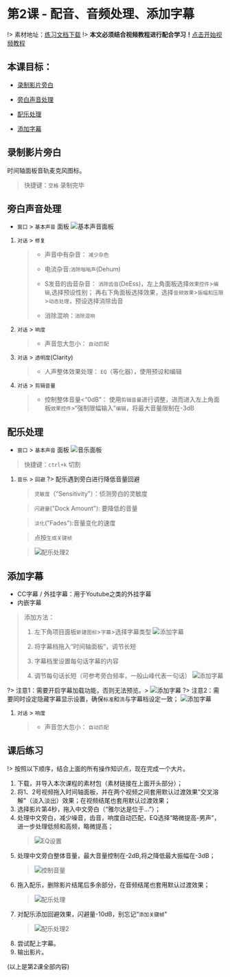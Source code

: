 # 第2课 - 配音、音频处理、添加字幕

!> 素材地址：[练习文档下载](https://share.weiyun.com/5oonYxC)
!> **本文必须结合视频教程进行配合学习！**[点击开始视频教程](https://youtu.be/T1W0TLEit0Y)


## 本课目标：

*   [录制影片旁白](#录制影片旁白)

*   [旁白声音处理](#旁白声音处理)

*   [配乐处理](#配乐处理)

*   [添加字幕](#添加字幕)

## 录制影片旁白

时间轴面板音轨麦克风图标。

> 快捷键：`空格` 录制完毕

## 旁白声音处理

*   `窗口` > `基本声音` 面板
![基本声音面板](/pics/02_%E5%9F%BA%E7%A1%80%E5%A3%B0%E9%9F%B3.PNG)

1. `对话` > `修复`
    >
    > * 声音中有杂音： `减少杂色`
    >
    > * 电流杂音:`消除嗡嗡声`(Dehum)
    >
    > * S发音的齿音杂音： `消除齿音`(DeEss)，左上角面板选择`效果控件`>`编辑`,选择预设性别； 
    再右下角面板选择效果，选择`音频效果`>`振幅和压限`>`动态处理`，预设选择消除齿音
    >
    > * 消除混响：`消除混响`

2. `对话` > `响度`

    > * 声音忽大忽小： `自动匹配`

3. `对话` > `透明度`(Clarity)
   
    > * 人声整体效果处理： `EQ`（等化器），使用预设和编辑

4. `对话` > `剪辑音量`

    > * 控制整体音量<“0dB”： 使用`剪辑音量`进行调整，进而进入左上角面板`效果控件`>“强制限幅输入”`编辑`，将最大音量限制在-3dB


## 配乐处理

*   `窗口` > `基本声音` 面板
![音乐面板](/pics/02_基本声音面板.PNG)


> 快捷键：`ctrl+k` 切割

1. `音乐` > `回避`
    ?> 配乐遇到旁白进行降低音量回避
    
    > `灵敏度`（“Sensitivity”）：侦测旁白的灵敏度
    
    > `闪避量`("Dock Amount"): 要降低的音量

    > `淡化`("Fades"):音量变化的速度

    > 点按`生成关键帧`

    > ![配乐处理2](/pics/02_配乐处理2.PNG)

## 添加字幕

*  CC字幕 / 外挂字幕：用于Youtube之类的外挂字幕
*  内嵌字幕

> 添加方法：
> 1. 左下角项目面板`新建图标`>`字幕`>选择字幕类型
> ![添加字幕](/pics/02_添加字幕1.PNG)
> 
> 2. 将字幕档拖入“时间轴面板”，调节长短
> 3. 字幕档里设置每句话字幕的内容
> 4. 调节每句话长短（可参考旁白频率，一般山峰代表一句话）
> ![添加字幕](/pics/02_添加字幕2.PNG)
> 
?> 注意1：需要开启字幕加载功能，否则无法预览。> ![添加字幕](/pics/02_添加字幕3.PNG) 
?> 注意2：需要同时设定隐藏字幕显示设置，确保`标准`和`流`与字幕档设定一致； ![添加字幕](/pics/02_添加字幕4.PNG) 

1. `对话` > `响度`

    > * 声音忽大忽小： `自动匹配`

## 课后练习

!> 按照以下顺序，结合上面的所有操作知识点，现在完成一个大片。

1. 下载，并导入本次课程的素材包（素材链接在上面开头部分）；
2. 将1、2号视频拖入时间轴面板，并在两个视频之间套用默认过渡效果"交叉溶解"（淡入淡出）效果；在视频结尾也套用默认过渡效果；
3. 选择影片第4秒，拖入中文旁白（“雅尔达是位于...”）；
4. 处理中文旁白，减少噪音，齿音，响度自动匹配，EQ选择“略微提高-男声”，进一步处理低频和高频，略微提高；
    > ![EQ设置](/pics/02_EQ.PNG)
5. 处理中文旁白整体音量，最大音量控制在-2dB,将之降低最大振幅在-3dB；
    > ![控制音量](/pics/02_控制音量.PNG)
6. 拖入配乐，删除影片结尾后多余部分，在音频结尾也套用默认过渡效果；
    > ![配乐处理](/pics/02_配乐处理1.PNG)
7. 对配乐添加回避效果，闪避量-10dB，别忘记“`添加关键帧`”
    > ![配乐处理2](/pics/02_配乐处理2.PNG)
8. 尝试配上字幕。
9. 输出影片。

(以上是第2课全部内容)
